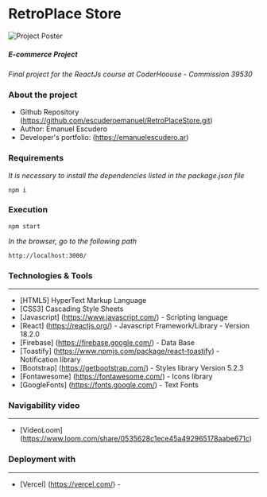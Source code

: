 # RetroPlace Store

![Project Poster](https://i.ibb.co/3S3366B/retroplace.jpg)


##### E-commerce Project

_Final project for the ReactJs course at CoderHoouse - Commission 39530_

### About the project

- Github Repository (https://github.com/escuderoemanuel/RetroPlaceStore.git)
- Author: Emanuel Escudero
- Developer's portfolio: (https://emanuelescudero.ar)

### Requirements

_It is necessary to install the dependencies listed in the package.json file_

`npm i`

### Execution

`npm start`

_In the browser, go to the following path_

`http://localhost:3000/`

### Technologies & Tools

---

- [HTML5] HyperText Markup Language
- [CSS3] Cascading Style Sheets
- [Javascript] (https://www.javascript.com/) - Scripting language
- [React] (https://reactjs.org/) - Javascript Framework/Library - Version 18.2.0
- [Firebase] (https://firebase.google.com/) - Data Base
- [Toastify] (https://www.npmjs.com/package/react-toastify) - Notification library
- [Bootstrap] (https://getbootstrap.com/) - Styles library Version 5.2.3
- [Fontawesome] (https://fontawesome.com/) - Icons library
- [GoogleFonts] (https://fonts.google.com/) - Text Fonts

### Navigability video

---

- [VideoLoom] (https://www.loom.com/share/0535628c1ece45a492965178aabe671c)

### Deployment with

---

- [Vercel] (https://vercel.com/) -
